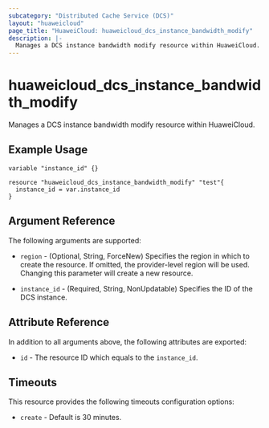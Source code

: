 ```yaml
---
subcategory: "Distributed Cache Service (DCS)"
layout: "huaweicloud"
page_title: "HuaweiCloud: huaweicloud_dcs_instance_bandwidth_modify"
description: |-
  Manages a DCS instance bandwidth modify resource within HuaweiCloud.
---
```


# huaweicloud_dcs_instance_bandwidth_modify

Manages a DCS instance bandwidth modify resource within HuaweiCloud.

## Example Usage

```hcl
variable "instance_id" {}

resource "huaweicloud_dcs_instance_bandwidth_modify" "test"{
  instance_id = var.instance_id
}
```

## Argument Reference

The following arguments are supported:

* `region` - (Optional, String, ForceNew) Specifies the region in which to create the resource.
  If omitted, the provider-level region will be used. Changing this parameter will create a new resource.

* `instance_id` - (Required, String, NonUpdatable) Specifies the ID of the DCS instance.

## Attribute Reference

In addition to all arguments above, the following attributes are exported:

* `id` - The resource ID which equals to the `instance_id`.

## Timeouts

This resource provides the following timeouts configuration options:

* `create` - Default is 30 minutes.
